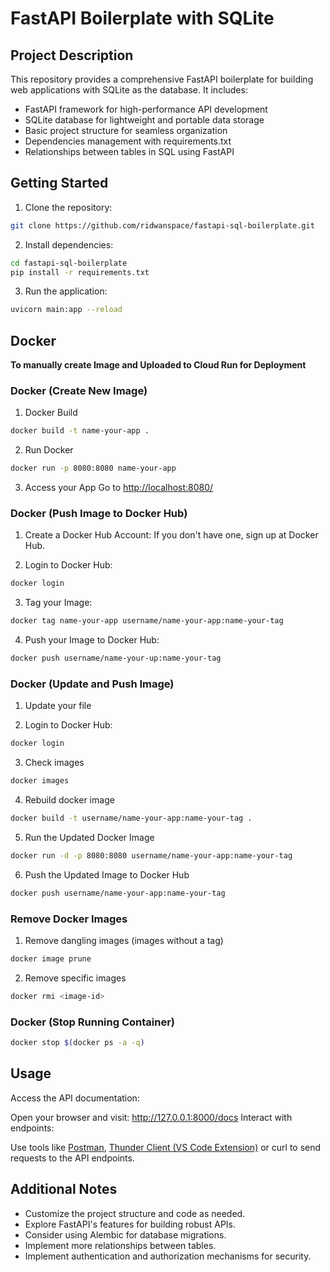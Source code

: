 # FastAPI Boilerplate with SQLite

## Project Description

This repository provides a comprehensive FastAPI boilerplate for building web applications with SQLite as the database. It includes:

* FastAPI framework for high-performance API development
* SQLite database for lightweight and portable data storage
* Basic project structure for seamless organization
* Dependencies management with requirements.txt
* Relationships between tables in SQL using FastAPI

## Getting Started

1. Clone the repository:

```bash
git clone https://github.com/ridwanspace/fastapi-sql-boilerplate.git
```

2. Install dependencies:

```bash
cd fastapi-sql-boilerplate
pip install -r requirements.txt
```

3. Run the application:

```bash
uvicorn main:app --reload
```


## Docker 

**To manually create Image and Uploaded to Cloud Run for Deployment**

### Docker (Create New Image)

1. Docker Build
``` bash
docker build -t name-your-app .
```

2. Run Docker
```bash
docker run -p 8080:8080 name-your-app
```

3. Access your App
Go to [http://localhost:8080/](http://localhost:8080/)

### Docker (Push Image to Docker Hub)
1. Create a Docker Hub Account: If you don't have one, sign up at Docker Hub.

2. Login to Docker Hub: 
```bash
docker login
```

3. Tag your Image: 
```bash
docker tag name-your-app username/name-your-app:name-your-tag
```

4. Push your Image to Docker Hub: 
```bash
docker push username/name-your-up:name-your-tag
```

### Docker (Update and Push Image)
1. Update your file

2. Login to Docker Hub: 
```bash
docker login
```

3. Check images
```bash
docker images
```

4. Rebuild docker image
```bash
docker build -t username/name-your-app:name-your-tag .
```

5. Run the Updated Docker Image
```bash
docker run -d -p 8080:8080 username/name-your-app:name-your-tag
```

6. Push the Updated Image to Docker Hub
```bash
docker push username/name-your-app:name-your-tag
```

### Remove Docker Images
1. Remove dangling images (images without a tag)
```bash
docker image prune
```

2. Remove specific images
```bash
docker rmi <image-id>
```

### Docker (Stop Running Container)
```bash
docker stop $(docker ps -a -q)
```

## Usage

Access the API documentation:

Open your browser and visit: http://127.0.0.1:8000/docs
Interact with endpoints:

Use tools like [Postman](https://www.postman.com/), [Thunder Client (VS Code Extension)](https://www.thunderclient.com/) or curl to send requests to the API endpoints.

## Additional Notes

* Customize the project structure and code as needed.
* Explore FastAPI's features for building robust APIs.
* Consider using Alembic for database migrations.
* Implement more relationships between tables.
* Implement authentication and authorization mechanisms for security.

